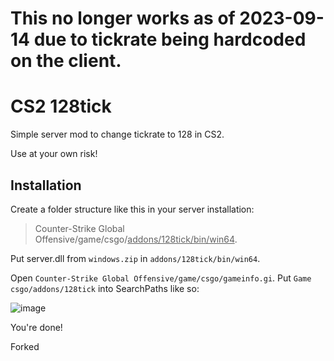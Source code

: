 # This no longer works as of 2023-09-14 due to tickrate being hardcoded on the client.

# CS2 128tick
Simple server mod to change tickrate to 128 in CS2.

Use at your own risk!
## Installation
Create a folder structure like this in your server installation:

> Counter-Strike Global Offensive/game/csgo/<ins>addons/128tick/bin/win64</ins>.

Put server.dll from `windows.zip` in `addons/128tick/bin/win64`.

Open `Counter-Strike Global Offensive/game/csgo/gameinfo.gi`. Put `Game	csgo/addons/128tick` into SearchPaths like so:

![image](https://github.com/GameChaos/cs2_128tick/assets/25118806/00b6216a-39a5-4b1f-b77f-03a261e1f03f)


You're done!

Forked
